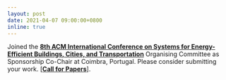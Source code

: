 ```yaml
---
layout: post
date: 2021-04-07 09:00:00+0800
inline: true
---
```


Joined the [**8th ACM International Conference on Systems for Energy-Efficient Buildings, Cities, and Transportation**](http://buildsys.acm.org/2021/) Organising Committee as Sponsorship Co-Chair at Coimbra, Portugal. Please consider submitting your work. [[**Call for Papers**](http://buildsys.acm.org/2021/)].
